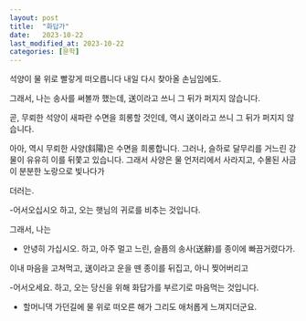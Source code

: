 ```yaml
---
layout: post
title:  "화답가"
date:   2023-10-22
last_modified_at: 2023-10-22
categories: [문학]
---
```


석양이 물 위로 빨갛게 떠오릅니다 내일 다시 찾아올 손님임에도.

그래서, 나는 송사를 써볼까 했는데,
送이라고 쓰니 그 뒤가 퍼지지 않습니다.

곧, 무뢰한 석양이 새파란 수면을 희롱할 것인데,
역시 送이라고 쓰니 그 뒤가 퍼지지 않습니다.

아아, 역시 무뢰한 사양(斜陽)은 수면을 희롱합니다.
그러나, 슬하로 달무리를 거느린 강물이 유유히 이를 뒤쫓고 있습니다.
그래서 사양은 물 언저리에서 사라지고,
수몰된 사금이 분분한 노랑으로 빛나다가

더러는.

-어서오십시오 하고,
오는 햇님의 귀로를 비추는 것입니다.

그래서, 나는

- 안녕히 가십시오. 하고,
아주 멀고 느린, 슬픔의 송사(送辭)를 종이에 빠끔거렸다가.

이내 마음을 고쳐먹고,
送이라고 운을 뗀 종이를 뒤집고,
아니 찢어버리고

-어서오세요. 하고,
오는 당신을 위해 화답가를 부르기로 마음먹는 것입니다.


+ 할머니댁 가던길에 물 위로 떠오른 해가 그리도 애처롭게 느껴지더군요.

